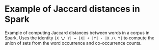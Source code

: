 # Example of Jaccard distances in Spark
 
Example of computing Jaccard distances between words in a corpus in Spark. Uses the identity `|X \/ Y| = |X| + |Y| - |X /\ Y|` to compute the union of sets from the word occurrence and co-occurrence counts.

